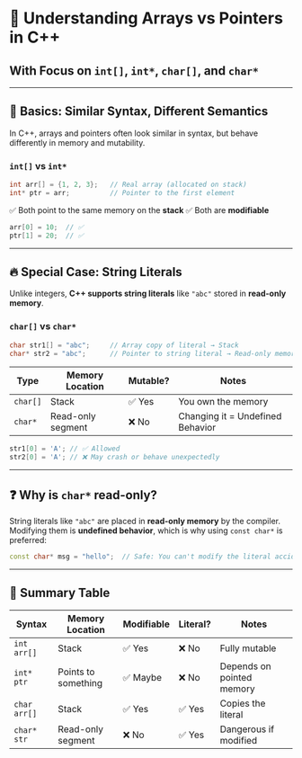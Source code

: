 # 🧠 Understanding Arrays vs Pointers in C++  
## With Focus on `int[]`, `int*`, `char[]`, and `char*`

---

## 📌 Basics: Similar Syntax, Different Semantics

In C++, arrays and pointers often look similar in syntax, but behave differently in memory and mutability.

### `int[]` vs `int*`

```cpp
int arr[] = {1, 2, 3};   // Real array (allocated on stack)
int* ptr = arr;          // Pointer to the first element
````

✅ Both point to the same memory on the **stack**
✅ Both are **modifiable**

```cpp
arr[0] = 10;  // ✅
ptr[1] = 20;  // ✅
```

---

## 🔥 Special Case: String Literals

Unlike integers, **C++ supports string literals** like `"abc"` stored in **read-only memory**.

### `char[]` vs `char*`

```cpp
char str1[] = "abc";     // Array copy of literal → Stack
char* str2 = "abc";      // Pointer to string literal → Read-only memory
```

| Type     | Memory Location   | Mutable? | Notes                            |
| -------- | ----------------- | -------- | -------------------------------- |
| `char[]` | Stack             | ✅ Yes    | You own the memory               |
| `char*`  | Read-only segment | ❌ No     | Changing it = Undefined Behavior |

```cpp
str1[0] = 'A'; // ✅ Allowed
str2[0] = 'A'; // ❌ May crash or behave unexpectedly
```

---

## ❓ Why is `char*` read-only?

String literals like `"abc"` are placed in **read-only memory** by the compiler.
Modifying them is **undefined behavior**, which is why using `const char*` is preferred:

```cpp
const char* msg = "hello";  // Safe: You can't modify the literal accidentally
```

---

## 🧩 Summary Table

| Syntax       | Memory Location     | Modifiable | Literal? | Notes                     |
| ------------ | ------------------- | ---------- | -------- | ------------------------- |
| `int arr[]`  | Stack               | ✅ Yes      | ❌ No     | Fully mutable             |
| `int* ptr`   | Points to something | ✅ Maybe    | ❌ No     | Depends on pointed memory |
| `char arr[]` | Stack               | ✅ Yes      | ✅ Yes    | Copies the literal        |
| `char* str`  | Read-only segment   | ❌ No       | ✅ Yes    | Dangerous if modified     |
